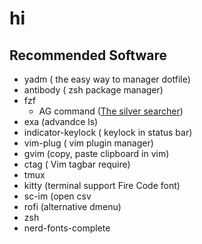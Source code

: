 # hi

## Recommended Software
* yadm ( the easy way to manager dotfile)
* antibody ( zsh package manager)
* fzf
	* AG command ([The silver searcher](https://github.com/ggreer/the_silver_searcher))
* exa (advandce ls)
* indicator-keylock ( keylock in status bar)
* vim-plug  ( vim plugin manager)
* gvim  (copy, paste clipboard in vim)
* ctag  ( Vim tagbar require)
* tmux 
* kitty (terminal support Fire Code font)
* sc-im (open csv
* rofi (alternative dmenu)
* zsh
* nerd-fonts-complete
